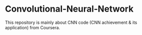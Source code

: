# Convolutional-Neural-Network
This repository is mainly about CNN code (CNN achievement & its application) from Coursera.
